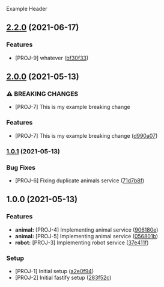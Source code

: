 Example Header
## [2.2.0](https://github.com/lancemccluskey/conventional-commits-example/compare/v2.0.0...v2.2.0) (2021-06-17)


### Features

* [PROJ-9] whatever ([bf30f33](https://github.com/lancemccluskey/conventional-commits-example/commit/bf30f33f0ea6a03c83858722bac49b11601e4b05))

## [2.0.0](https://github.com/lancemccluskey/conventional-commits-example/compare/v1.0.1...v2.0.0) (2021-05-13)


### ⚠ BREAKING CHANGES

* [PROJ-7] This is my example breaking change

### Features

* [PROJ-7] This is my example breaking change ([d990a07](https://github.com/lancemccluskey/conventional-commits-example/commit/d990a07030314ab44c681a72c8444124b4945d95))

### [1.0.1](https://github.com/lancemccluskey/conventional-commits-example/compare/v1.0.0...v1.0.1) (2021-05-13)


### Bug Fixes

* [PROJ-6] Fixing duplicate animals service ([71d7b8f](https://github.com/lancemccluskey/conventional-commits-example/commit/71d7b8fbbc2b3f5f173a78052179d9e9a75a7d20))

## 1.0.0 (2021-05-13)


### Features

* **animal:** [PROJ-4] Implementing animal service ([906180e](https://github.com/lancemccluskey/conventional-commits-example/commit/906180e48ef1d1c9b7abcd6c0fffbbb7ebd16023))
* **animal:** [PROJ-5] Implementing animal service ([056801b](https://github.com/lancemccluskey/conventional-commits-example/commit/056801bc1c658a77ead71cadc236410505083d69))
* **robot:** [PROJ-3] Implementing robot service ([37e411f](https://github.com/lancemccluskey/conventional-commits-example/commit/37e411fe06dc56952c46a3b889e81bd925872240))


### Setup

* [PROJ-1] Initial setup ([a2e0f94](https://github.com/lancemccluskey/conventional-commits-example/commit/a2e0f94b283ca293a19733cf0ecf74794fac7ea7))
* [PROJ-2] Initial fastify setup ([283f52c](https://github.com/lancemccluskey/conventional-commits-example/commit/283f52c3912eebba70408231784b777e28a90c73))
